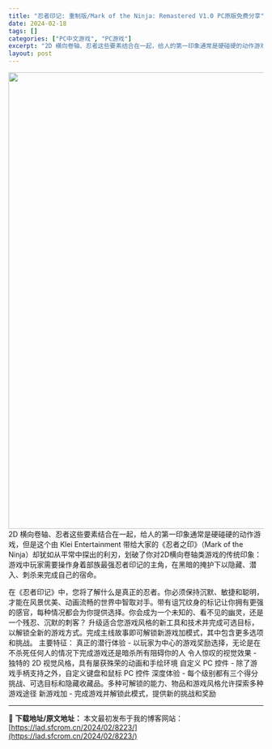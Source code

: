 ```yaml
---
title: "忍者印记: 重制版/Mark of the Ninja: Remastered V1.0 PC原版免费分享"
date: 2024-02-18
tags: []
categories: ["PC中文游戏", "PC游戏"]
excerpt: "2D 横向卷轴、忍者这些要素结合在一起，给人的第一印象通常是硬碰硬的动作游戏，但是这个由 Klei Entertainment 带给大家的《忍者之印》（Mark of the Ninja）却犹如从平常中探出的利刃，划破了你对2D横向卷轴类游戏的传统印象：游戏中玩家需要操作身着部族最强忍者印记的主角，&hellip;"
layout: post
---
```


<img class="size-full wp-image-8226 aligncenter" src="https://lad.sfcrom.cn/wp-content/uploads/2024/02/2024021802340042.webp" alt="" width="600" height="900" />
2D 横向卷轴、忍者这些要素结合在一起，给人的第一印象通常是硬碰硬的动作游戏，但是这个由 Klei Entertainment 带给大家的《忍者之印》（Mark of the Ninja）却犹如从平常中探出的利刃，划破了你对2D横向卷轴类游戏的传统印象：游戏中玩家需要操作身着部族最强忍者印记的主角，在黑暗的掩护下以隐藏、潜入、刺杀来完成自己的宿命。

在《忍者印记》中，您将了解什么是真正的忍者。你必须保持沉默、敏捷和聪明，才能在风景优美、动画流畅的世界中智取对手。带有诅咒纹身的标记让你拥有更强的感官，每种情况都会为你提供选择。你会成为一个未知的、看不见的幽灵，还是一个残忍、沉默的刺客？
升级适合您游戏风格的新工具和技术并完成可选目标，以解锁全新的游戏方式。完成主线故事即可解锁新游戏加模式，其中包含更多选项和挑战。
主要特征：
真正的潜行体验 - 以玩家为中心的游戏奖励选择，无论是在不杀死任何人的情况下完成游戏还是暗杀所有阻碍你的人
令人惊叹的视觉效果 - 独特的 2D 视觉风格，具有屡获殊荣的动画和手绘环境
自定义 PC 控件 - 除了游戏手柄支持之外，自定义键盘和鼠标 PC 控件
深度体验 - 每个级别都有三个得分挑战、可选目标和隐藏收藏品。多种可解锁的能力、物品和游戏风格允许探索多种游戏途径
新游戏加 - 完成游戏并解锁此模式，提供新的挑战和奖励

---
📖 **下载地址/原文地址：** 本文最初发布于我的博客网站：[https://lad.sfcrom.cn/2024/02/8223/](https://lad.sfcrom.cn/2024/02/8223/)
